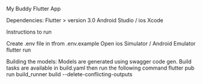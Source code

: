 My Buddy Flutter App

Dependencies:
Flutter > version 3.0
Android Studio / ios Xcode


Instructions to run

Create .env file in tfrom .env.example
Open ios Simulator / Android Emulator
flutter run

Building the models:
Models are generated using swagger code gen.
Build tasks are available in build.yaml then run the following command
flutter pub run build_runner build --delete-conflicting-outputs


